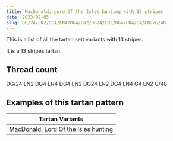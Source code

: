```yaml
---
title: MacDonald, Lord Of the Isles hunting with 13 stripes
date: 2023-02-05
slug: DG/24/LN2/DG4/LN4/DG4/LN2/DG24/LN2/DG4/LN4/G4/LN2/G/48
---
```

This is a list of all the tartan sett variants with 13 stripes.

It is a 13 stripes tartan.


## Thread count
DG/24 LN2 DG4 LN4 DG4 LN2 DG24 LN2 DG4 LN4 G4 LN2 G/48

## Examples of this tartan pattern

| Tartan Variants |
|---------------|
| [MacDonald, Lord Of the Isles hunting](/variants/dg/24/ln2/dg4/ln4/dg4/ln2/dg24/ln2/dg4/ln4/g4/ln2/g/48-dg004010-g30a010-lne0e0e0)||
